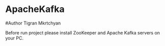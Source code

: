 # ApacheKafka
#Author Tigran Mkrtchyan

Before run project please install ZooKeeper and Apache Kafka servers on your PC.